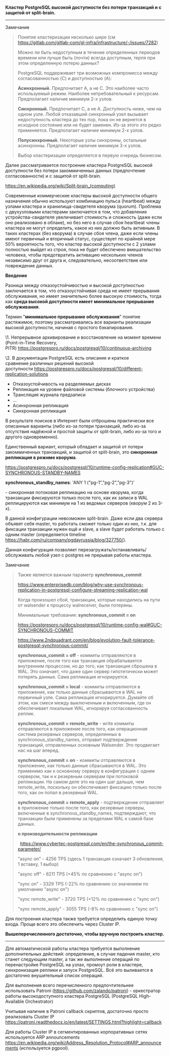 **Кластер PostgreSQL высокой доступности без потери транзакций и с защитой от split-brain.**

---

Замечание

> Понятие кластеризации несколько шире (см <https://gitlab.com/gitlab-com/gl-infra/infrastructure/-/issues/7282>)
>
> Можно ли быть недоступным в течение определенных периодов времени или лучше быть (почти) всегда доступным, терпя при этом определенную потерю данных?
>
> PostgreSQL поддерживает три возможных компромисса между согласованностью (C) и доступностью (A):
>
> **Асинхронный.** Предпочитает A, а не C. Это наиболее часто используемый режим. Наиболее нетребовательный к ресурсам. Предполагает наличие минимум 2-х узлов.
>
> **Синхронный.** Предпочитает C, а не A. Доступность ниже, чем на одном узле. Любой отказавший синхронный узел вызывает недоступность кластера до тех пор, пока он не вернется в исходное состояние или не будет заменен. Из-за этого это редко применяется. Предполагает наличие минимум 2-х узлов.
>
> **Полусинхронный.** Некоторые узлы синхронны, остальные асинхронны. Предполагает наличие минимум 3-х узлов.
>
> Выбор кластеризации определяется в первую очередь бизнесом.

Далее рассматривается построение кластера PostgreSQL высокой доступности без потери закоммиченных данных (предпочтение согласованности) и с защитой от split-brain.

<https://en.wikipedia.org/wiki/Split-brain_(computing)>

Современные коммерческие кластеры высокой доступности общего назначения обычно используют комбинацию пульса (heartbeat) между узлами кластера и хранилища-свидетеля кворума (quorum). Проблема с двухузловыми кластерами заключается в том, что добавление устройства-свидетеля увеличивает стоимость и сложность (даже если оно реализовано в облаке), но без него в случае сбоя heartbeat члены кластера не могут определить, какое из них должно быть активным. В таких кластерах (без кворума) в случае сбоя члена, даже если члены имеют первичный и вторичный статус, существует по крайней мере 50% вероятность того, что кластер высокой доступности с 2 узлами полностью выйдет из строя, пока не будет обеспечено вмешательство человека, чтобы предотвратить активацию нескольких членов независимо друг от друга и, следовательно, несоответствие или повреждение данных.

**Введение**

Разница между отказоустойчивостью и высокой доступностью заключается в том, что отказоустойчивая среда не имеет прерывания обслуживания, но имеет значительно более высокую стоимость, тогда как **среда высокой доступности имеет минимальное прерывание обслуживания**.

Термин "**минимальное прерывание обслуживания**" понятие растяжимое, поэтому рассматривались все варианты реализации высокой доступности, начиная с простого бэкапирования.

\1. Непрерывное архивирование и восстановление на момент времени (Point-in-Time Recovery, PITR) <https://postgrespro.ru/docs/postgresql/10/continuous-archiving>

\2. В документации PostgreSQL есть описание и краткое сравнение различных решений высокой доступности <https://postgrespro.ru/docs/postgresql/10/different-replication-solutions>

- Отказоустойчивость на разделяемых дисках
- Репликация на уровне файловой системы (блочного устройства)
- Трансляция журнала предзаписи
- …
- Асинхронная репликация
- Синхронная репликация

В результате поисков в Интернет были отброшены практически все описанные варианты (либо из-за потери транзакций, либо из-за отсутствия надёжной и простой защиты от split-brain, либо из-за того и другого одновременно).

Единственный вариант, который обладает и защитой от потери закоммиченных транзакций, и защитой от split-brain, это **синхронная репликация в режиме кворума**.

<https://postgrespro.ru/docs/postgresql/10/runtime-config-replication#GUC-SYNCHRONOUS-STANDBY-NAMES>

**synchronous\_standby\_names**: 'ANY 1 ("pg-1","pg-2","pg-3")'

\- синхронная потоковая репликацию на основе кворума, когда транзакции фиксируются только после того, как их записи в WAL реплицируются как минимум на 1 из ведомых серверов (кворум 2 из 3-х).

В данной конфигурации невозможен split-brain. Даже если два сервера объявят себя master, то работать сможет только один из них, т.к. для фиксации транзакции нужен ещё и slave, а slave будет работать только с одним master (определяется timeline <https://habr.com/ru/company/pgdayrussia/blog/327750/>).

Данная конфигурация позволяет перезагружать/останавливать/обслуживать любой узел с postgres не прерывая работы кластера.

Замечание

>Также является важным параметр **synchronous\_commit**
>
><https://www.enterprisedb.com/blog/why-use-synchronous-replication-in-postgresql-configure-streaming-replication-wal>
>
>Когда произошел сбой, транзакции, которые находились на пути от walsender к процессу walreceiver, были потеряны.
>
>Минимальные требования: **synchronous\_commit = on**
>
><https://postgrespro.ru/docs/postgresql/10/runtime-config-wal#GUC-SYNCHRONOUS-COMMIT>
>
><https://www.2ndquadrant.com/en/blog/evolution-fault-tolerance-postgresql-synchronous-commit/>
>
>**synchronous\_commit = off** - коммиты отправляются в приложение, после того как транзакция обрабатывается внутренним процессом, но до того, как транзакция сброшена в WAL. Это означает, что даже один сервер гипотетически может потерять данные. Сама репликация игнорируется.
>
>**synchronous\_commit = local** - коммиты отправляются в приложение, как только данные сбрасываются в WAL на первичный узле. Сама репликация игнорируется. Думайте об этом, как смеси между выключенным и включенным, где он обеспечивает локальные WAL, игнорируя согласованность реплик.
>
>**synchronous\_commit = remote\_write** - write коммиты отправляются в приложение после того, как операционная система резервных серверов, определенных в synchronous\_standby\_names, отправит подтверждение транзакций, отправленных основным Walsender. Это продвигает нас на шаг вперед.
>
>**synchronous\_commit = on** - коммиты отправляются в приложение, как только данные сбрасываются в WAL. Это применимо как к основному серверу в конфигурации с одним сервером, так и к резервным серверам при потоковой репликации. На самом деле это на один шаг дальше, чем remote\_write, поскольку он обеспечивает фиксацию только после того, как он попал в резервный WAL.
>
>**synchronous\_commit = remote\_apply** - подтверждение отправляет в приложение только после того, как резервные серверы, включенные в synchronous\_standby\_names, подтверждают, что транзакции были применены за пределами WAL к самой базе данных.
>
>**о производительности репликации**
>
>` `<https://www.cybertec-postgresql.com/en/the-synchronous_commit-parameter/>
>
>"async on" - 4256 TPS (здесь 1 транзакция означает 3 обновления, 1 вставку, 1 выбор)
>
>"async off" - 6211 TPS (+45% по сравнению с "async on")
>
>"sync on" - 3329 TPS (-22% по сравнению со значением по умолчанию "async on")
>
>"sync remote\_write" - 3720 TPS (+12% по сравнению с "sync on")
>
>"sync remote\_apply" - 3055 TPS (-8% по сравнению с "sync on")

Для построения кластера также требуется определить единую точку входа. Проще всего это обеспечить через Cluster IP.

**Вышеперечисленного достаточно, чтобы вручную построить кластер.**

---

Для автоматической работы кластера требуется выполнение дополнительных действий: определение, в случае падения master, кто станет следующим master, а так же выполнение операций по перенастройке PostgreSQL на узлах, промоут роли в кластере, синхронизация реплики и запуск PostgreSQL. Всё это выливается в достаточно внушительный список операций.

Для выполнения всего перечисленного предпочтительнее использовать Patroni (<https://github.com/zalando/patroni>) - оркестратор работы высокодоступного кластера PostgreSQL (PostgreSQL High-Available Orchestrator)

Учитывая наличие в Patroni callback скриптов, достаточно просто реализовать Cluster IP <https://patroni.readthedocs.io/en/latest/SETTINGS.html?highlight=callback>

Для работы Cluster IP в сегментированных корпоративных сетях используется ARP announcements <https://en.wikipedia.org/wiki/Address_Resolution_Protocol#ARP_announcements> (используется pgpool).

